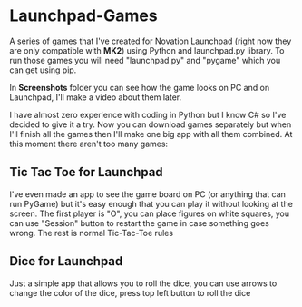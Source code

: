 # Launchpad-Games
A series of games that I've created for Novation Launchpad (right now they are only compatible with **MK2**) using Python and launchpad.py library.
To run those games you will need "launchpad.py" and "pygame" which you can get using pip.

In **Screenshots** folder you can see how the game looks on PC and on Launchpad, I'll make a video about them later.

I have almost zero experience with coding in Python but I know C# so I've decided to give it a try. Now you can download games separately but when I'll finish all the games then I'll make one big app with all them combined. At this moment there aren't too many games:

## Tic Tac Toe for Launchpad
I've even made an app to see the game board on PC (or anything that can run PyGame) but it's easy enough that you can play it without looking at the screen. The first player is "O", you can place figures on white squares, you can use "Session" button to restart the game in case something goes wrong. The rest is normal Tic-Tac-Toe rules

## Dice for Launchpad
Just a simple app that allows you to roll the dice, you can use arrows to change the color of the dice, press top left button to roll the dice
